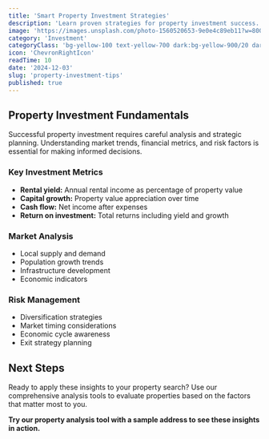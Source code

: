 ```yaml
---
title: 'Smart Property Investment Strategies'
description: 'Learn proven strategies for property investment success. Discover how to analyze market trends, calculate returns, and make informed decisions that maximize your investment potential.'
image: 'https://images.unsplash.com/photo-1560520653-9e0e4c89eb11?w=800&h=600&fit=crop&auto=format'
category: 'Investment'
categoryClass: 'bg-yellow-100 text-yellow-700 dark:bg-yellow-900/20 dark:text-yellow-400'
icon: 'ChevronRightIcon'
readTime: 10
date: '2024-12-03'
slug: 'property-investment-tips'
published: true
---
```


## Property Investment Fundamentals

Successful property investment requires careful analysis and strategic planning. Understanding market trends, financial metrics, and risk factors is essential for making informed decisions.

### Key Investment Metrics

- **Rental yield:** Annual rental income as percentage of property value
- **Capital growth:** Property value appreciation over time
- **Cash flow:** Net income after expenses
- **Return on investment:** Total returns including yield and growth

### Market Analysis

- Local supply and demand
- Population growth trends
- Infrastructure development
- Economic indicators

### Risk Management

- Diversification strategies
- Market timing considerations
- Economic cycle awareness
- Exit strategy planning

## Next Steps

Ready to apply these insights to your property search? Use our comprehensive analysis tools to evaluate properties based on the factors that matter most to you.

**Try our property analysis tool with a sample address to see these insights in action.**
